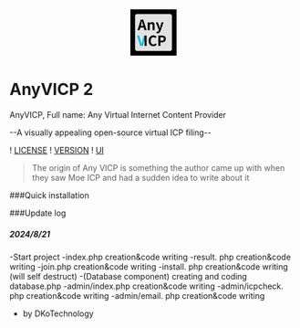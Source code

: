 <div align="center">
<img src="./logo.png" width="81" height="81">
</div>

# AnyVICP 2

AnyVICP,  Full name: Any Virtual Internet Content Provider

--A visually appealing open-source virtual ICP filing--

! [LICENSE]( https://img.shields.io/badge/LICENSE-MIT-green )
! [VERSION]( https://img.shields.io/badge/Version-2.0.0-blue )
! [UI]( https://img.shields.io/badge/UI_Pack-MDUI_2-red )

>The origin of Any VICP is something the author came up with when they saw Moe ICP and had a sudden idea to write about it

###Quick installation


###Update log

##### 2024/8/21
-Start project
-index.php creation&code writing
-result. php creation&code writing
-join.php creation&code writing
-install. php creation&code writing (will self destruct)
-(Database component) creating and coding database.php
-admin/index.php creation&code writing
-admin/icpcheck. php creation&code writing
-admin/email. php creation&code writing
- by DKoTechnology
